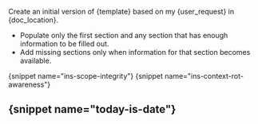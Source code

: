 Create an initial version of {template} based on my {user_request} in {doc_location}.

- Populate only the first section and any section that has enough information to be filled out.
- Add missing sections only when information for that section becomes available.

{snippet name="ins-scope-integrity"}
{snippet name="ins-context-rot-awareness"}

{snippet name="today-is-date"}
---
<template>
{snippet name="issue-template"}
</template>
